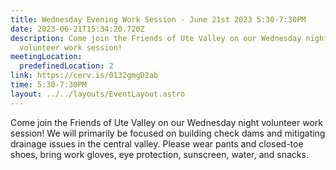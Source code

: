 ```yaml
---
title: Wednesday Evening Work Session - June 21st 2023 5:30-7:30PM
date: 2023-06-21T15:34:20.720Z
description: Come join the Friends of Ute Valley on our Wednesday night
  volunteer work session!
meetingLocation:
  predefinedLocation: 2
link: https://cerv.is/0132gmgD2ab
time: 5:30-7:30PM
layout: ../../layouts/EventLayout.astro
---
```


Come join the Friends of Ute Valley on our Wednesday night volunteer work session! We will primarily be focused on building check dams and mitigating drainage issues in the central valley. Please wear pants and closed-toe shoes, bring work gloves, eye protection, sunscreen, water, and snacks.

